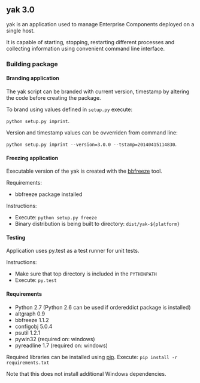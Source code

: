 ## yak 3.0

yak is an application used to manage Enterprise Components deployed on a single host.

It is capable of starting, stopping, restarting different processes and collecting information using convenient command line interface.

### Building package

#### Branding application

The yak script can be branded with current version, timestamp by altering the code before creating the package. 

To brand using values defined in `setup.py` execute:

`python setup.py imprint`.

Version and timestamp values can be ovverriden from command line: 

`python setup.py imprint --version=3.0.0 --tstamp=20140415114830`.


#### Freezing application

Executable version of the yak is created with the [bbfreeze](https://pypi.python.org/pypi/bbfreeze) tool.

Requirements:
 - bbfreeze package installed

Instructions:
 - Execute:
   `python setup.py freeze`
 - Binary distribution is being built to directory:
   `dist/yak-${platform}`


#### Testing

Application uses py.test as a test runner for unit tests.

Instructions:
 - Make sure that top directory is included in the `PYTHONPATH`
 - Execute: `py.test`


#### Requirements

 - Python 2.7 (Python 2.6 can be used if ordereddict package is installed)
 - altgraph 0.9
 - bbfreeze 1.1.2
 - configobj 5.0.4
 - psutil 1.2.1
 - pywin32 (required on: windows) 
 - pyreadline 1.7 (required on: windows)


Required libraries can be installed using [pip](https://pypi.python.org/pypi/pip).
Execute: `pip install -r requirements.txt`

Note that this does not install additional Windows dependencies.
